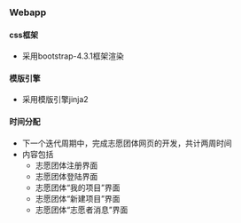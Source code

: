### Webapp

#### css框架
- 采用bootstrap-4.3.1框架渲染

#### 模版引擎
- 采用模版引擎jinja2

#### 时间分配
- 下一个迭代周期中，完成志愿团体网页的开发，共计两周时间
- 内容包括
	- 志愿团体注册界面
	- 志愿团体登陆界面
	- 志愿团体“我的项目”界面
	- 志愿团体“新建项目”界面
	- 志愿团体“志愿者消息”界面